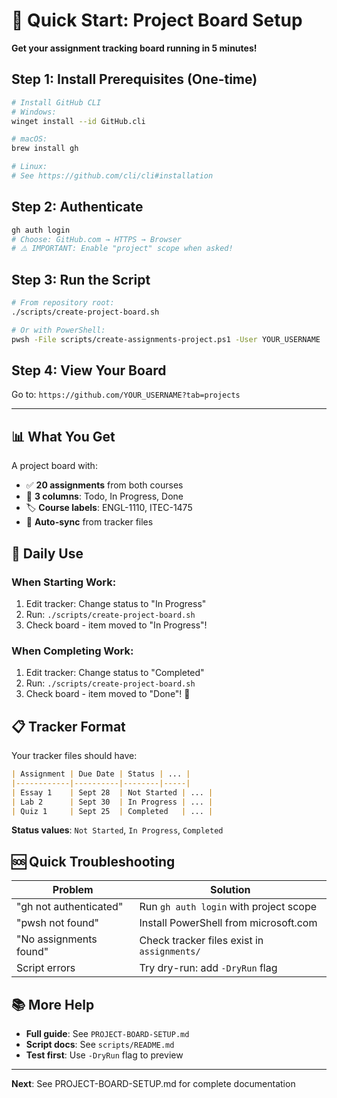 # 🚀 Quick Start: Project Board Setup

**Get your assignment tracking board running in 5 minutes!**

## Step 1: Install Prerequisites (One-time)

```bash
# Install GitHub CLI
# Windows:
winget install --id GitHub.cli

# macOS:
brew install gh

# Linux:
# See https://github.com/cli/cli#installation
```

## Step 2: Authenticate

```bash
gh auth login
# Choose: GitHub.com → HTTPS → Browser
# ⚠️ IMPORTANT: Enable "project" scope when asked!
```

## Step 3: Run the Script

```bash
# From repository root:
./scripts/create-project-board.sh

# Or with PowerShell:
pwsh -File scripts/create-assignments-project.ps1 -User YOUR_USERNAME
```

## Step 4: View Your Board

Go to: `https://github.com/YOUR_USERNAME?tab=projects`

---

## 📊 What You Get

A project board with:
- ✅ **20 assignments** from both courses
- 📝 **3 columns**: Todo, In Progress, Done
- 🏷️ **Course labels**: ENGL-1110, ITEC-1475
- 🔄 **Auto-sync** from tracker files

## 🔄 Daily Use

### When Starting Work:
1. Edit tracker: Change status to "In Progress"
2. Run: `./scripts/create-project-board.sh`
3. Check board - item moved to "In Progress"!

### When Completing Work:
1. Edit tracker: Change status to "Completed"
2. Run: `./scripts/create-project-board.sh`
3. Check board - item moved to "Done"! 🎉

## 📋 Tracker Format

Your tracker files should have:

```markdown
| Assignment | Due Date | Status | ... |
|------------|----------|--------|-----|
| Essay 1    | Sept 28  | Not Started | ... |
| Lab 2      | Sept 30  | In Progress | ... |
| Quiz 1     | Sept 25  | Completed   | ... |
```

**Status values**: `Not Started`, `In Progress`, `Completed`

## 🆘 Quick Troubleshooting

| Problem | Solution |
|---------|----------|
| "gh not authenticated" | Run `gh auth login` with project scope |
| "pwsh not found" | Install PowerShell from microsoft.com |
| "No assignments found" | Check tracker files exist in `assignments/` |
| Script errors | Try dry-run: add `-DryRun` flag |

## 📚 More Help

- **Full guide**: See `PROJECT-BOARD-SETUP.md`
- **Script docs**: See `scripts/README.md`
- **Test first**: Use `-DryRun` flag to preview

---

**Next**: See PROJECT-BOARD-SETUP.md for complete documentation
